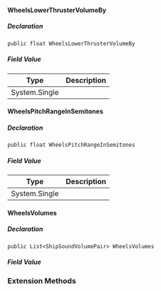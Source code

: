 #### [](#VRage_Game_ObjectBuilders_Definitions_MyObjectBuilder_ShipSoundsDefinition_WheelsLowerThrusterVolumeBy)WheelsLowerThrusterVolumeBy

##### Declaration

```
public float WheelsLowerThrusterVolumeBy
```

##### Field Value

| Type | Description |
| --- | --- |
| System.Single |     |

#### [](#VRage_Game_ObjectBuilders_Definitions_MyObjectBuilder_ShipSoundsDefinition_WheelsPitchRangeInSemitones)WheelsPitchRangeInSemitones

##### Declaration

```
public float WheelsPitchRangeInSemitones
```

##### Field Value

| Type | Description |
| --- | --- |
| System.Single |     |

#### [](#VRage_Game_ObjectBuilders_Definitions_MyObjectBuilder_ShipSoundsDefinition_WheelsVolumes)WheelsVolumes

##### Declaration

```
public List<ShipSoundVolumePair> WheelsVolumes
```

##### Field Value

### [](#extensionmethods)Extension Methods